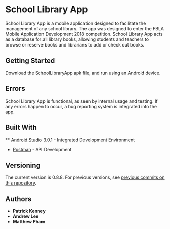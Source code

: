 # School Library App
School Library App is a mobile application designed to facilitate the management of any school library. The app was designed to enter the FBLA Mobile Application Development 2018 competition. School Library App acts as a database for all library books, allowing students and teachers to browse or reserve books and librarians to add or check out books. 

## Getting Started
Download the SchoolLibraryApp apk file, and run using an Android device. 

## Errors
School Library App is functional, as seen by internal usage and testing. If any errors happen to occur, a bug reporting system is integrated into the app.

## Built With
** [Android Studio](https://developer.android.com/studio/index.html) 3.0.1 - Integrated Development Environment
* [Postman](https://www.getpostman.com/) - API Development

## Versioning
The current version is 0.8.8. For previous versions, see [previous commits on this repository](https://github.com/patrickkenney9801/SchoolLibraryApp/commits/master).

## Authors
* **Patrick Kenney**
* **Andrew Lee**
* **Matthew Pham**
